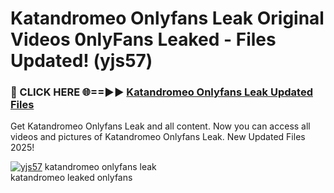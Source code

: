 # Katandromeo Onlyfans Leak Original Videos 0nlyFans Leaked - Files Updated! (yjs57)

<h3>🔴 CLICK HERE 🌐==►► <a href="https://tinyurl.com/3hn5wdd3" rel="nofollow">Katandromeo Onlyfans Leak Updated Files</a></h3>

Get Katandromeo Onlyfans Leak and all content. Now you can access all videos and pictures of Katandromeo Onlyfans Leak. New Updated Files 2025!

[![yjs57](https://i.imgur.com/4HnBqBT.gif)](https://tinyurl.com/3hn5wdd3)
katandromeo onlyfans leak<br>
katandromeo leaked onlyfans